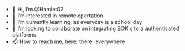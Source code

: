 - 👋 Hi, I’m @Hamlet02
- 👀 I’m interested in remote opertation
- 🌱 I’m currently learning, as everyday is a school day
- 💞️ I’m looking to collaborate on integrating SDK's to a authenticated platforms
- 📫 How to reach me, here, there, everywhere

<!---
Hamlet02/Hamlet02 is a ✨ special ✨ repository because its `README.md` (this file) appears on your GitHub profile.
You can click the Preview link to take a look at your changes.
--->

